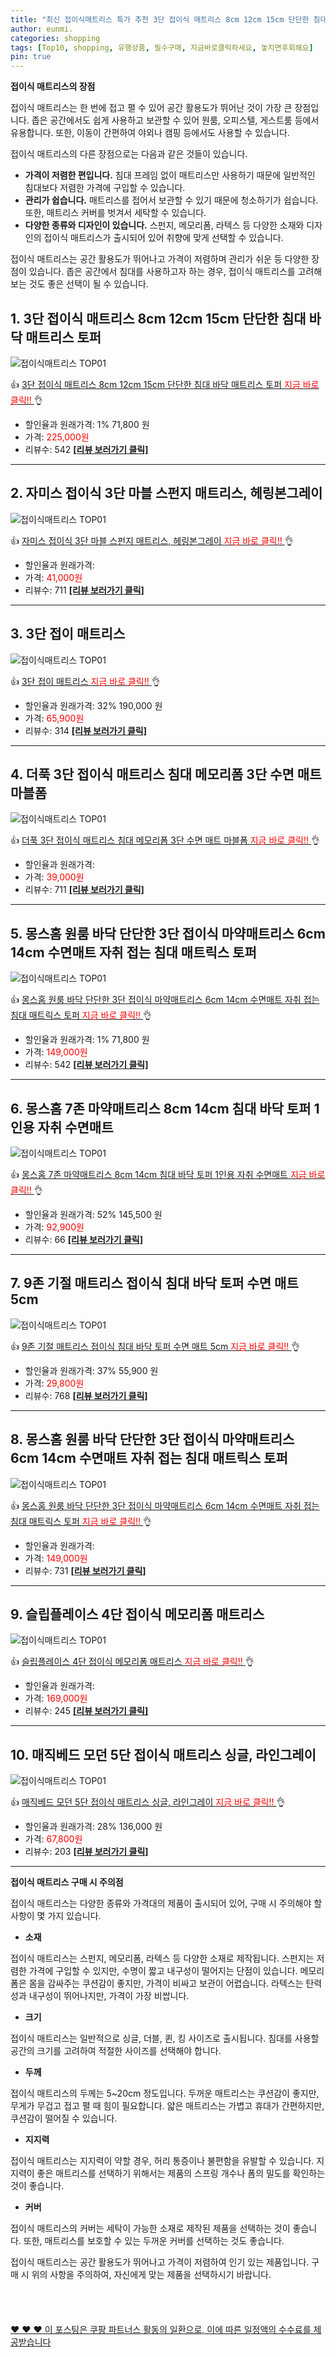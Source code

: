 ```yaml
---
title: "최신 접이식매트리스 특가 추천 3단 접이식 매트리스 8cm 12cm 15cm 단단한 침대 바닥 매트리스 토퍼 비교 장점"
author: eunmi.
categories: shopping
tags: [Top10, shopping, 유행상품, 필수구매, 지금바로클릭하세요, 놓치면후회해요]
pin: true
---
```

**접이식 매트리스의 장점**

접이식 매트리스는 한 번에 접고 펼 수 있어 공간 활용도가 뛰어난 것이 가장 큰 장점입니다. 좁은 공간에서도 쉽게 사용하고 보관할 수 있어 원룸, 오피스텔, 게스트룸 등에서 유용합니다. 또한, 이동이 간편하여 야외나 캠핑 등에서도 사용할 수 있습니다.

접이식 매트리스의 다른 장점으로는 다음과 같은 것들이 있습니다.

* **가격이 저렴한 편입니다.** 침대 프레임 없이 매트리스만 사용하기 때문에 일반적인 침대보다 저렴한 가격에 구입할 수 있습니다.
* **관리가 쉽습니다.** 매트리스를 접어서 보관할 수 있기 때문에 청소하기가 쉽습니다. 또한, 매트리스 커버를 벗겨서 세탁할 수 있습니다.
* **다양한 종류와 디자인이 있습니다.** 스펀지, 메모리폼, 라텍스 등 다양한 소재와 디자인의 접이식 매트리스가 출시되어 있어 취향에 맞게 선택할 수 있습니다.

접이식 매트리스는 공간 활용도가 뛰어나고 가격이 저렴하며 관리가 쉬운 등 다양한 장점이 있습니다. 좁은 공간에서 침대를 사용하고자 하는 경우, 접이식 매트리스를 고려해 보는 것도 좋은 선택이 될 수 있습니다.

   

## 1. 3단 접이식 매트리스 8cm 12cm 15cm 단단한 침대 바닥 매트리스 토퍼

![접이식매트리스 TOP01](https://thumbnail9.coupangcdn.com/thumbnails/remote/230x230ex/image/vendor_inventory/8e45/09d97f053a5387d2de8afbd9ab9156583a30a3faafb684da8ed5a8500983.jpg)


👍 [3단 접이식 매트리스 8cm 12cm 15cm 단단한 침대 바닥 매트리스 토퍼 <font color=red> 지금 바로 클릭!! </font> ](https://link.coupang.com/re/AFFSDP?lptag=AF3617701&subid=GithubCoopas&pageKey=7404884910&traceid=V0-153&itemId=19173816811&vendorItemId=86291923772) 👌 


- 할인율과 원래가격: 1%  71,800   원
- 가격: <span style='color:red'>225,000원</span>
- 리뷰수: 542  [**[리뷰 보러가기 클릭]**](https://link.coupang.com/re/AFFSDP?lptag=AF3617701&subid=GithubCoopas&pageKey=7404884910&traceid=V0-153&itemId=19173816811&vendorItemId=86291923772)

---


   

## 2. 자미스 접이식 3단 마블 스펀지 매트리스, 헤링본그레이

![접이식매트리스 TOP01](https://thumbnail8.coupangcdn.com/thumbnails/remote/230x230ex/image/rs_quotation_api/ujrhetb6/d6f279eceb1d492186058e0411fdb55f.jpg)


👍 [자미스 접이식 3단 마블 스펀지 매트리스, 헤링본그레이 <font color=red> 지금 바로 클릭!! </font> ](https://link.coupang.com/re/AFFSDP?lptag=AF3617701&subid=GithubCoopas&pageKey=5373564450&traceid=V0-153&itemId=7960669879&vendorItemId=75249726576) 👌 


- 할인율과 원래가격: 
- 가격: <span style='color:red'>41,000원</span>
- 리뷰수: 711  [**[리뷰 보러가기 클릭]**](https://link.coupang.com/re/AFFSDP?lptag=AF3617701&subid=GithubCoopas&pageKey=5373564450&traceid=V0-153&itemId=7960669879&vendorItemId=75249726576)

---


   

## 3. 3단 접이 매트리스

![접이식매트리스 TOP01](https://thumbnail6.coupangcdn.com/thumbnails/remote/230x230ex/image/rs_quotation_api/qievi2ga/cba135e7fd4f4a1eb01d308555e6e35a.jpg)


👍 [3단 접이 매트리스 <font color=red> 지금 바로 클릭!! </font> ](https://link.coupang.com/re/AFFSDP?lptag=AF3617701&subid=GithubCoopas&pageKey=4752663842&traceid=V0-153&itemId=6051188988&vendorItemId=73348454208) 👌 


- 할인율과 원래가격: 32%  190,000   원
- 가격: <span style='color:red'>65,900원</span>
- 리뷰수: 314  [**[리뷰 보러가기 클릭]**](https://link.coupang.com/re/AFFSDP?lptag=AF3617701&subid=GithubCoopas&pageKey=4752663842&traceid=V0-153&itemId=6051188988&vendorItemId=73348454208)

---


   

## 4. 더푹 3단 접이식 매트리스 침대 메모리폼 3단 수면 매트 마블폼

![접이식매트리스 TOP01](https://thumbnail10.coupangcdn.com/thumbnails/remote/230x230ex/image/vendor_inventory/34f9/db2ccf1de602b4911cf1365d4a29d3b53db9c66e258a556a93eef290d4f2.jpg)


👍 [더푹 3단 접이식 매트리스 침대 메모리폼 3단 수면 매트 마블폼 <font color=red> 지금 바로 클릭!! </font> ](https://link.coupang.com/re/AFFSDP?lptag=AF3617701&subid=GithubCoopas&pageKey=7242610692&traceid=V0-153&itemId=18406053877&vendorItemId=85528933984) 👌 


- 할인율과 원래가격: 
- 가격: <span style='color:red'>39,000원</span>
- 리뷰수: 711  [**[리뷰 보러가기 클릭]**](https://link.coupang.com/re/AFFSDP?lptag=AF3617701&subid=GithubCoopas&pageKey=7242610692&traceid=V0-153&itemId=18406053877&vendorItemId=85528933984)

---


   

## 5. 몽스홈 원룸 바닥 단단한 3단 접이식 마약매트리스 6cm 14cm 수면매트 자취 접는 침대 매트릭스 토퍼

![접이식매트리스 TOP01](https://thumbnail8.coupangcdn.com/thumbnails/remote/230x230ex/image/vendor_inventory/3c3e/03dedb5c12614cc8e1f01b9e0f466524d99284b85d19a75d41266d792ad4.jpg)


👍 [몽스홈 원룸 바닥 단단한 3단 접이식 마약매트리스 6cm 14cm 수면매트 자취 접는 침대 매트릭스 토퍼 <font color=red> 지금 바로 클릭!! </font> ](https://link.coupang.com/re/AFFSDP?lptag=AF3617701&subid=GithubCoopas&pageKey=6375036337&traceid=V0-153&itemId=13519128112&vendorItemId=81297488656) 👌 


- 할인율과 원래가격: 1%  71,800   원
- 가격: <span style='color:red'>149,000원</span>
- 리뷰수: 542  [**[리뷰 보러가기 클릭]**](https://link.coupang.com/re/AFFSDP?lptag=AF3617701&subid=GithubCoopas&pageKey=6375036337&traceid=V0-153&itemId=13519128112&vendorItemId=81297488656)

---


   

## 6. 몽스홈 7존 마약매트리스 8cm 14cm 침대 바닥 토퍼 1인용 자취 수면매트

![접이식매트리스 TOP01](https://thumbnail10.coupangcdn.com/thumbnails/remote/230x230ex/image/vendor_inventory/a9ac/1326604456cb9ee80dee5ad89722d1df5e4a0cc2aa24d7da3ef3ebb06f0e.jpg)


👍 [몽스홈 7존 마약매트리스 8cm 14cm 침대 바닥 토퍼 1인용 자취 수면매트 <font color=red> 지금 바로 클릭!! </font> ](https://link.coupang.com/re/AFFSDP?lptag=AF3617701&subid=GithubCoopas&pageKey=5244729379&traceid=V0-153&itemId=7416746437&vendorItemId=87035933852) 👌 


- 할인율과 원래가격: 52%  145,500   원
- 가격: <span style='color:red'>92,900원</span>
- 리뷰수: 66  [**[리뷰 보러가기 클릭]**](https://link.coupang.com/re/AFFSDP?lptag=AF3617701&subid=GithubCoopas&pageKey=5244729379&traceid=V0-153&itemId=7416746437&vendorItemId=87035933852)

---


   

## 7. 9존 기절 매트리스 접이식 침대 바닥 토퍼 수면 매트 5cm

![접이식매트리스 TOP01](https://thumbnail10.coupangcdn.com/thumbnails/remote/230x230ex/image/vendor_inventory/0407/af9b195f15900b98e08333e78d2222492c0a1cb330cdb29333d56850e31e.jpg)


👍 [9존 기절 매트리스 접이식 침대 바닥 토퍼 수면 매트 5cm <font color=red> 지금 바로 클릭!! </font> ](https://link.coupang.com/re/AFFSDP?lptag=AF3617701&subid=GithubCoopas&pageKey=7212163323&traceid=V0-153&itemId=18254733222&vendorItemId=85401379823) 👌 


- 할인율과 원래가격: 37%  55,900   원
- 가격: <span style='color:red'>29,800원</span>
- 리뷰수: 768  [**[리뷰 보러가기 클릭]**](https://link.coupang.com/re/AFFSDP?lptag=AF3617701&subid=GithubCoopas&pageKey=7212163323&traceid=V0-153&itemId=18254733222&vendorItemId=85401379823)

---


   

## 8. 몽스홈 원룸 바닥 단단한 3단 접이식 마약매트리스 6cm 14cm 수면매트 자취 접는 침대 매트릭스 토퍼

![접이식매트리스 TOP01](https://thumbnail8.coupangcdn.com/thumbnails/remote/230x230ex/image/vendor_inventory/3c3e/03dedb5c12614cc8e1f01b9e0f466524d99284b85d19a75d41266d792ad4.jpg)


👍 [몽스홈 원룸 바닥 단단한 3단 접이식 마약매트리스 6cm 14cm 수면매트 자취 접는 침대 매트릭스 토퍼 <font color=red> 지금 바로 클릭!! </font> ](https://link.coupang.com/re/AFFSDP?lptag=AF3617701&subid=GithubCoopas&pageKey=6375036337&traceid=V0-153&itemId=13519128112&vendorItemId=81297488656) 👌 


- 할인율과 원래가격: 
- 가격: <span style='color:red'>149,000원</span>
- 리뷰수: 731  [**[리뷰 보러가기 클릭]**](https://link.coupang.com/re/AFFSDP?lptag=AF3617701&subid=GithubCoopas&pageKey=6375036337&traceid=V0-153&itemId=13519128112&vendorItemId=81297488656)

---


   

## 9. 슬립플레이스 4단 접이식 메모리폼 매트리스

![접이식매트리스 TOP01](https://thumbnail10.coupangcdn.com/thumbnails/remote/230x230ex/image/retail/images/1920549346004245-dc0802d2-1c8f-4834-9e62-fb3dca3a011d.jpg)


👍 [슬립플레이스 4단 접이식 메모리폼 매트리스 <font color=red> 지금 바로 클릭!! </font> ](https://link.coupang.com/re/AFFSDP?lptag=AF3617701&subid=GithubCoopas&pageKey=6838260830&traceid=V0-153&itemId=16253237809&vendorItemId=83446381497) 👌 


- 할인율과 원래가격: 
- 가격: <span style='color:red'>169,000원</span>
- 리뷰수: 245  [**[리뷰 보러가기 클릭]**](https://link.coupang.com/re/AFFSDP?lptag=AF3617701&subid=GithubCoopas&pageKey=6838260830&traceid=V0-153&itemId=16253237809&vendorItemId=83446381497)

---


   

## 10. 매직베드 모던 5단 접이식 매트리스 싱글, 라인그레이

![접이식매트리스 TOP01](https://thumbnail8.coupangcdn.com/thumbnails/remote/230x230ex/image/retail/images/355241278655665-048bc9ac-8cc7-4e0f-b770-66feb32e938e.jpg)


👍 [매직베드 모던 5단 접이식 매트리스 싱글, 라인그레이 <font color=red> 지금 바로 클릭!! </font> ](https://link.coupang.com/re/AFFSDP?lptag=AF3617701&subid=GithubCoopas&pageKey=71171527&traceid=V0-153&itemId=5948135847&vendorItemId=3267223979) 👌 


- 할인율과 원래가격: 28%  136,000   원
- 가격: <span style='color:red'>67,800원</span>
- 리뷰수: 203  [**[리뷰 보러가기 클릭]**](https://link.coupang.com/re/AFFSDP?lptag=AF3617701&subid=GithubCoopas&pageKey=71171527&traceid=V0-153&itemId=5948135847&vendorItemId=3267223979)

---
**접이식 매트리스 구매 시 주의점**

접이식 매트리스는 다양한 종류와 가격대의 제품이 출시되어 있어, 구매 시 주의해야 할 사항이 몇 가지 있습니다.

* **소재**

접이식 매트리스는 스펀지, 메모리폼, 라텍스 등 다양한 소재로 제작됩니다. 스펀지는 저렴한 가격에 구입할 수 있지만, 수명이 짧고 내구성이 떨어지는 단점이 있습니다. 메모리폼은 몸을 감싸주는 쿠션감이 좋지만, 가격이 비싸고 보관이 어렵습니다. 라텍스는 탄력성과 내구성이 뛰어나지만, 가격이 가장 비쌉니다.

* **크기**

접이식 매트리스는 일반적으로 싱글, 더블, 퀸, 킹 사이즈로 출시됩니다. 침대를 사용할 공간의 크기를 고려하여 적절한 사이즈를 선택해야 합니다.

* **두께**

접이식 매트리스의 두께는 5~20cm 정도입니다. 두꺼운 매트리스는 쿠션감이 좋지만, 무게가 무겁고 접고 펼 때 힘이 필요합니다. 얇은 매트리스는 가볍고 휴대가 간편하지만, 쿠션감이 떨어질 수 있습니다.

* **지지력**

접이식 매트리스는 지지력이 약할 경우, 허리 통증이나 불편함을 유발할 수 있습니다. 지지력이 좋은 매트리스를 선택하기 위해서는 제품의 스프링 개수나 폼의 밀도를 확인하는 것이 좋습니다.

* **커버**

접이식 매트리스의 커버는 세탁이 가능한 소재로 제작된 제품을 선택하는 것이 좋습니다. 또한, 매트리스를 보호할 수 있는 두꺼운 커버를 선택하는 것도 좋습니다.

접이식 매트리스는 공간 활용도가 뛰어나고 가격이 저렴하여 인기 있는 제품입니다. 구매 시 위의 사항을 주의하여, 자신에게 맞는 제품을 선택하시기 바랍니다.<br><br><br><br><br> [ ❤ ❤ ❤ 이 포스팅은 쿠팡 파트너스 활동의 일환으로, 이에 따른 일정액의 수수료를 제공받습니다](https://link.coupang.com/a/bcEFyh)